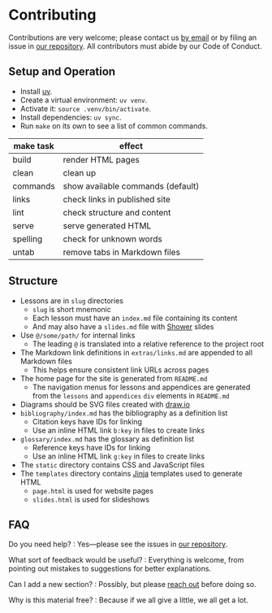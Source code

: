 # Contributing

Contributions are very welcome;
please contact us [by email][email] or by filing an issue in [our repository][repo].
All contributors must abide by our Code of Conduct.

## Setup and Operation

-   Install [uv][uv].
-   Create a virtual environment: `uv venv`.
-   Activate it: `source .venv/bin/activate`.
-   Install dependencies: `uv sync`.
-   Run `make` on its own to see a list of common commands.

| make task | effect                            |
| --------- | ----------------------------------|
| build     | render HTML pages                 |
| clean     | clean up                          |
| commands  | show available commands (default) |
| links     | check links in published site     |
| lint      | check structure and content       |
| serve     | serve generated HTML              |
| spelling  | check for unknown words           |
| untab     | remove tabs in Markdown files     |

## Structure

-   Lessons are in `slug` directories
    -   `slug` is short mnemonic
    -   Each lesson must have an `index.md` file containing its content
    -   And may also have a `slides.md` file with [Shower][shower] slides
-   Use `@/some/path/` for internal links
    -   The leading `@` is translated into a relative reference to the project root
-   The Markdown link definitions in `extras/links.md` are appended to all Markdown files
    -   This helps ensure consistent link URLs across pages
-   The home page for the site is generated from `README.md`
    -   The navigation menus for lessons and appendices are generated from
        the `lessons` and `appendices` `div` elements in `README.md`
-   Diagrams should be SVG files created with [draw.io][draw-io]
-   `bibliography/index.md` has the bibliography as a definition list
    -   Citation keys have IDs for linking
    -   Use an inline HTML link `b:key` in files to create links
-   `glossary/index.md` has the glossary as definition list
    -   Reference keys have IDs for linking
    -   Use an inline HTML link `g:key` in files to create links
-   The `static` directory contains CSS and JavaScript files
-   The `templates` directory contains [Jinja][jinja] templates used to generate HTML
    -   `page.html` is used for website pages
    -   `slides.html` is used for slideshows

## FAQ

Do you need help?
:   Yes—please see the issues in [our repository][repo].

What sort of feedback would be useful?
:   Everything is welcome,
    from pointing out mistakes to suggestions for better explanations.

Can I add a new section?
:   Possibly, but please [reach out][email] before doing so.

Why is this material free?
:   Because if we all give a little, we all get a lot.

[draw-io]: https://www.drawio.com/
[email]: mailto:gvwilson@third-bit.com
[jinja]: https://jinja.palletsprojects.com/
[repo]: https://github.com/gvwilson/change
[shower]: https://shwr.me/
[uv]: https://github.com/astral-sh/uv
